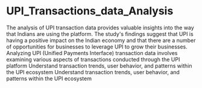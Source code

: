 # UPI_Transactions_data_Analysis
The analysis of UPI transaction data provides valuable insights into the way that Indians are using the platform. The study's findings suggest that UPI is having a positive impact on the Indian economy and that there are a number of opportunities for businesses to leverage UPI to grow their businesses. 
Analyzing UPI (Unified Payments Interface) transaction data involves examining various aspects of transactions conducted through the UPI platform Understand transaction trends, user behavior, and patterns within the UPI ecosystem Understand transaction trends, user behavior, and patterns within the UPI ecosystem 
